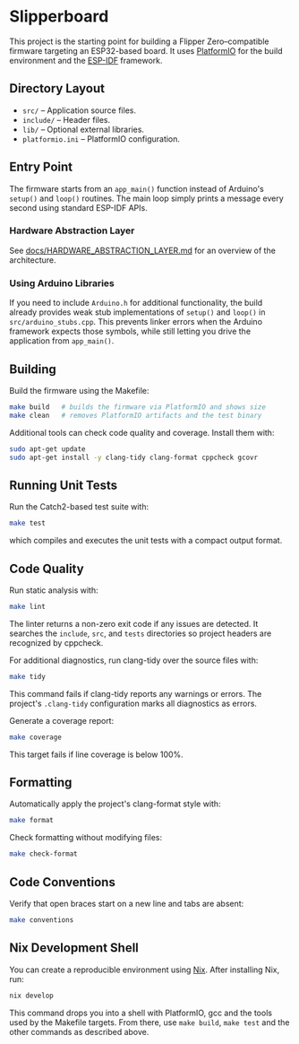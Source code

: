 # Slipperboard

This project is the starting point for building a Flipper Zero–compatible firmware targeting an ESP32-based board. It uses [PlatformIO](https://platformio.org/) for the build environment and the [ESP-IDF](https://docs.espressif.com/projects/esp-idf/en/latest/) framework.

## Directory Layout

- `src/` – Application source files.
- `include/` – Header files.
- `lib/` – Optional external libraries.
- `platformio.ini` – PlatformIO configuration.

## Entry Point

The firmware starts from an `app_main()` function instead of Arduino's `setup()` and `loop()` routines. The main loop simply prints a message every second using standard ESP-IDF APIs.

### Hardware Abstraction Layer

See [docs/HARDWARE_ABSTRACTION_LAYER.md](docs/HARDWARE_ABSTRACTION_LAYER.md) for an overview of the architecture.

### Using Arduino Libraries

If you need to include `Arduino.h` for additional functionality, the build
already provides weak stub implementations of `setup()` and `loop()` in
`src/arduino_stubs.cpp`. This prevents linker errors when the Arduino
framework expects those symbols, while still letting you drive the application
from `app_main()`.

## Building

Build the firmware using the Makefile:

```bash
make build   # builds the firmware via PlatformIO and shows size
make clean   # removes PlatformIO artifacts and the test binary
```

Additional tools can check code quality and coverage. Install them with:

```bash
sudo apt-get update
sudo apt-get install -y clang-tidy clang-format cppcheck gcovr
```

## Running Unit Tests

Run the Catch2-based test suite with:

```bash
make test
```

which compiles and executes the unit tests with a compact output format.

## Code Quality

Run static analysis with:

```bash
make lint
```
The linter returns a non-zero exit code if any issues are detected. It
searches the `include`, `src`, and `tests` directories so project headers
are recognized by cppcheck.

For additional diagnostics, run clang-tidy over the source files with:

```bash
make tidy
```
This command fails if clang-tidy reports any warnings or errors. The
project's `.clang-tidy` configuration marks all diagnostics as errors.

Generate a coverage report:

```bash
make coverage
```
This target fails if line coverage is below 100%.

## Formatting

Automatically apply the project's clang-format style with:

```bash
make format
```

Check formatting without modifying files:

```bash
make check-format
```

## Code Conventions

Verify that open braces start on a new line and tabs are absent:

```bash
make conventions
```

## Nix Development Shell

You can create a reproducible environment using [Nix](https://nixos.org/). After installing Nix, run:

```bash
nix develop
```

This command drops you into a shell with PlatformIO, gcc and the tools used by the Makefile targets. From there, use `make build`, `make test` and the other commands as described above.
